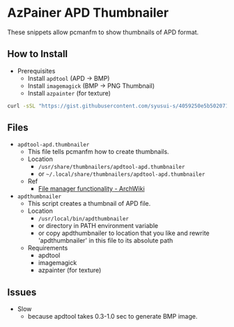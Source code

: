 # AzPainer APD Thumbnailer
These snippets allow pcmanfm to show thumbnails of APD format.

## How to Install

* Prerequisites
    * Install `apdtool` (APD -> BMP)
    * Install `imagemagick` (BMP -> PNG Thumbnail)
    * Install `azpainter` (for texture)

```sh
curl -sSL "https://gist.githubusercontent.com/syusui-s/4059250e5b502071011c7cdcdcf46ef7/raw/install.sh" | bash -
```

## Files

* `apdtool-apd.thumbnailer`
    * This file tells pcmanfm how to create thumbnails.
    * Location
        * `/usr/share/thumbnailers/apdtool-apd.thumbnailer`
        * or `~/.local/share/thumbnailers/apdtool-apd.thumbnailer`
    * Ref
        * [File manager functionality - ArchWiki](https://wiki.archlinux.org/index.php/File_manager_functionality#Use_PCManFM_to_get_thumbnails_for_other_file_types)
* `apdthumbnailer`
    * This script creates a thumbnail of APD file.
    * Location
        * `/usr/local/bin/apdthumbnailer`
        * or directory in PATH environment variable
        * or copy apdthumbnailer to location that you like and rewrite 'apdthumbnailer' in this file to its absolute path
    * Requirements
        * apdtool
        * imagemagick
        * azpainter (for texture)

## Issues
* Slow
    * because apdtool takes 0.3-1.0 sec to generate BMP image.
